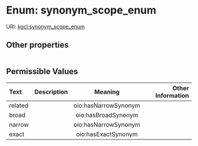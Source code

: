 
# Enum: synonym_scope_enum




URI: [kgcl:synonym_scope_enum](http://w3id.org/kgcl/synonym_scope_enum)


## Other properties

|  |  |  |
| --- | --- | --- |

## Permissible Values

| Text | Description | Meaning | Other Information |
| :--- | :---: | :---: | ---: |
| related |  | oio:hasNarrowSynonym |  |
| broad |  | oio:hasBroadSynonym |  |
| narrow |  | oio:hasNarrowSynonym |  |
| exact |  | oio:hasExactSynonym |  |

